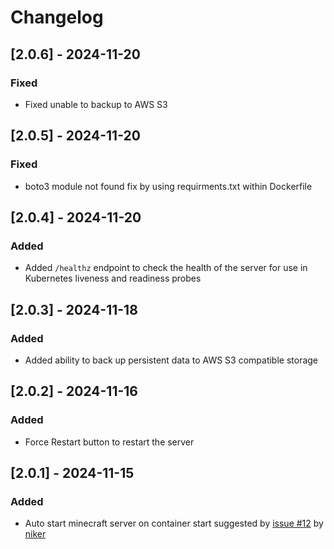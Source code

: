 # Changelog

## [2.0.6] - 2024-11-20
### Fixed
- Fixed unable to backup to AWS S3

## [2.0.5] - 2024-11-20
### Fixed
- boto3 module not found fix by using requirments.txt within Dockerfile

## [2.0.4] - 2024-11-20
### Added
- Added `/healthz` endpoint to check the health of the server for use in Kubernetes liveness and readiness probes

## [2.0.3] - 2024-11-18
### Added
- Added ability to back up persistent data to AWS S3 compatible storage

## [2.0.2] - 2024-11-16
### Added
- Force Restart button to restart the server

## [2.0.1] - 2024-11-15
### Added
- Auto start minecraft server on container start suggested by [issue #12](https://github.com/WasinUddy/Montainer/issues/12) by [niker](https://github.com/niker)
